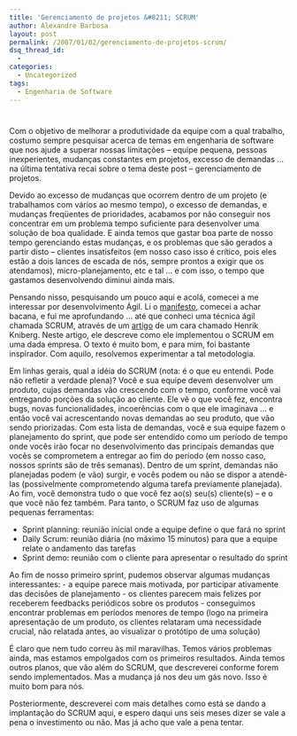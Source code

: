 ```yaml
---
title: 'Gerenciamento de projetos &#8211; SCRUM'
author: Alexandre Barbosa
layout: post
permalink: /2007/01/02/gerenciamento-de-projetos-scrum/
dsq_thread_id:
  - 
categories:
  - Uncategorized
tags:
  - Engenharia de Software
---
```

# 

Com o objetivo de melhorar a produtividade da equipe com a qual trabalho, costumo sempre pesquisar acerca de temas em engenharia de software que nos ajude a superar nossas limitações – equipe pequena, pessoas inexperientes, mudanças constantes em projetos, excesso de demandas … na última tentativa recai sobre o tema deste post – gerenciamento de projetos.

Devido ao excesso de mudanças que ocorrem dentro de um projeto (e trabalhamos com vários ao mesmo tempo), o excesso de demandas, e mudanças freqüentes de prioridades, acabamos por não conseguir nos concentrar em um problema tempo suficiente para desenvolver uma solução de boa qualidade. E ainda temos que gastar boa parte de nosso tempo gerenciando estas mudanças, e os problemas que são gerados a partir disto – clientes insatisfeitos (em nosso caso isso é crítico, pois eles estão a dois lances de escada de nós, sempre prontos a exigir que os atendamos), micro-planejamento, etc e tal … e com isso, o tempo que gastamos desenvolvendo diminui ainda mais.

Pensando nisso, pesquisando um pouco aqui e acolá, comecei a me interessar por desenvolvimento Ágil. Li o [manifesto][1], comecei a achar bacana, e fui me aprofundando … até que conheci uma técnica ágil chamada SCRUM, através de um [artigo][2] de um cara chamado Henrik Kniberg. Neste artigo, ele descreve como ele implementou o SCRUM em uma dada empresa. O texto é muito bom, e para mim, foi bastante inspirador. Com aquilo, resolvemos experimentar a tal metodologia.

 [1]: http://www.agilemanifesto.org
 [2]: http://www.crisp.se/henrik.kniberg/ScrumAndXpFromTheTrenches.pdf

Em linhas gerais, qual a idéia do SCRUM (nota: é o que eu entendi. Pode não refletir a verdade plena)? Você e sua equipe devem desenvolver um produto, cujas demandas vão crescendo com o tempo, conforme você vai entregando porções da solução ao cliente. Ele vê o que você fez, encontra bugs, novas funcionalidades, incoerências com o que ele imaginava … e então você vai acrescentando novas demandas ao seu produto, que vão sendo priorizadas. Com esta lista de demandas, você e sua equipe fazem o planejamento do sprint, que pode ser entendido como um período de tempo onde vocês irão focar no desenvolvimento das principais demandas que vocês se comprometem a entregar ao fim do período (em nosso caso, nossos sprints são de três semanas). Dentro de um sprint, demandas não planejadas podem (e vão) surgir, e vocês podem ou não se dispor a atendê-las (possivelmente comprometendo alguma tarefa previamente planejada). Ao fim, você demonstra tudo o que você fez ao(s) seu(s) cliente(s) – e o que você não fez também. Para tanto, o SCRUM faz uso de algumas pequenas ferramentas:

*   Sprint planning: reunião inicial onde a equipe define o que fará no sprint
*   Daily Scrum: reunião diária (no máximo 15 minutos) para que a equipe relate o andamento das tarefas
*   Sprint demo: reunião com o cliente para apresentar o resultado do sprint

Ao fim de nosso primeiro sprint, pudemos observar algumas mudanças interessantes: - a equipe parece mais motivada, por participar ativamente das decisões de planejamento - os clientes parecem mais felizes por receberem feedbacks periódicos sobre os produtos - conseguimos encontrar problemas em períodos menores de tempo (logo na primeira apresentação de um produto, os clientes relataram uma necessidade crucial, não relatada antes, ao visualizar o protótipo de uma solução)

É claro que nem tudo correu às mil maravilhas. Temos vários problemas ainda, mas estamos empolgados com os primeiros resultados. Ainda temos outros planos, que vão além do SCRUM, que descreverei conforme forem sendo implementados. Mas a mudança já nos deu um gás novo. Isso é muito bom para nós.

Posteriormente, descreverei com mais detalhes como está se dando a implantação do SCRUM aqui, e espero daqui uns seis meses dizer se vale a pena o investimento ou não. Mas já acho que vale a pena tentar.